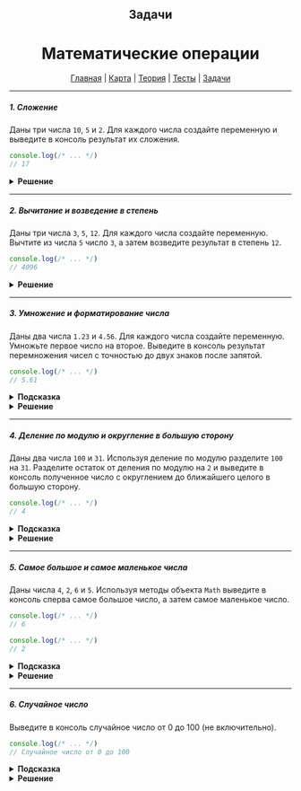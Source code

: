 <div align="center">

## Задачи
# Математические операции

[Главная](https://github.com/dollaween/junior-roadmap/)
|
[Карта](/roadmap/README.md)
|
[Теория](/theory/README.md)
|
[Тесты](/tests/README.md)
|
[Задачи](/tasks/README.md)

</div>

---

##### 1. Сложение

Даны три числа `10`, `5` и `2`. Для каждого числа создайте переменную и выведите в консоль результат их сложения.

```js
console.log(/* ... */)
// 17
```

<details><summary><b>Решение</b></summary>
<p>

```js
const a = 10
const b = 5
const c = 2

console.log(a + b + c)
```

</p>
</details>

---

##### 2. Вычитание и возведение в степень

Даны три числа `3`, `5`, `12`. Для каждого числа создайте переменную. Вычтите из числа `5` число `3`, а затем возведите результат в степень `12`.

```javascript
console.log(/* ... */)
// 4096
```

<details><summary><b>Решение</b></summary>
<p>

```js
const a = 3
const b = 5
const c = 12

console.log((b - a) ** c)
```

</p>
</details>

---

##### 3. Умножение и форматирование числа

Даны два числа `1.23` и `4.56`. Для каждого числа создайте переменную. Умножьте первое число на второе. Выведите в консоль результат перемножения чисел с точностью до двух знаков после запятой.

```js
console.log(/* ... */)
// 5.61
```

<details><summary><b>Подсказка</b></summary>
<p>

Для приведения числа к определенному количеству знаков после запятой используйте метод `toFixed()`.

</p>
</details>

<details><summary><b>Решение</b></summary>
<p>

```js
const a = 1.23
const b = 4.56
const c = a * b

console.log(c.toFixed(2))
```

</p>
</details>

---

##### 4. Деление по модулю и округление в большую сторону

Даны два числа `100` и `31`. Используя деление по модулю разделите `100` на `31`. Разделите остаток от деления по модулю на `2` и выведите в консоль полученное число с округлением до ближайшего целого в большую сторону.

```js
console.log(/* ... */)
// 4
```

<details><summary><b>Подсказка</b></summary>
<p>

Для деления по модулю используйте оператор `%`.

Для округления в большую сторону используйте метод `Math.ceil()`.

</p>
</details>

<details><summary><b>Решение</b></summary>
<p>

```js
const a = 100
const b = 31
const c = (100 % 31) / 2

console.log(Math.ceil(c))
```

</p>
</details>

---

##### 5. Самое большое и самое маленькое числа

Даны числа `4`, `2`, `6` и `5`. Используя методы объекта `Math` выведите в консоль сперва самое большое число, а затем самое маленькое число.

```js
console.log(/* ... */)
// 6

console.log(/* ... */)
// 2
```

<details><summary><b>Подсказка</b></summary>
<p>

Для определения самого большого числа используйте метод `Math.max()`.

Для определения самого маленького числа используйте метод `Math.min()`.

</p>
</details>

<details><summary><b>Решение</b></summary>
<p>

```js
const a = 4
const b = 2
const c = 6
const d = 5

console.log(Math.max(a, b, c, d))
console.log(Math.min(a, b, c, d))
```

</p>
</details>

---

##### 6. Случайное число

Выведите в консоль случайное число от 0 до 100 (не включительно).

```js
console.log(/* ... */)
// Случайное число от 0 до 100
```

<details><summary><b>Подсказка</b></summary>
<p>

Для генерирования случайного числа используйте метод `Math.random()`.

Для округления числа до целого в меньшую сторону используйте метод `Math.floor()`.

</p>
</details>

<details><summary><b>Решение</b></summary>
<p>

```js
console.log(Math.floor(Math.random() * 100))
```

</p>
</details>


